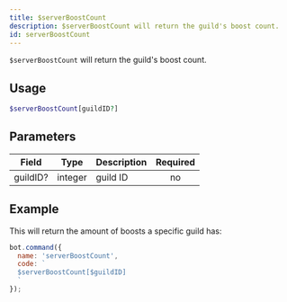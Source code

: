 ```yaml
---
title: $serverBoostCount 
description: $serverBoostCount will return the guild's boost count.
id: serverBoostCount
---
```


`$serverBoostCount` will return the guild's boost count.

## Usage

```php
$serverBoostCount[guildID?]
```

## Parameters 


| Field     | Type    | Description                                        | Required |
|-----------|---------|----------------------------------------------------| :------: |
| guildID?    | integer  | guild ID                             | no      |


## Example

This will return the amount of boosts a specific guild has:

```javascript
bot.command({
  name: 'serverBoostCount',
  code: `
  $serverBoostCount[$guildID]
  `
});
```
